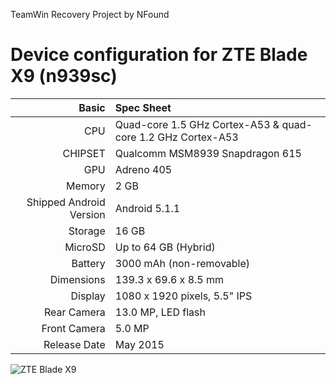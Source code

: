TeamWin Recovery Project by NFound

Device configuration for ZTE Blade X9 (n939sc)
=====================================

Basic   | Spec Sheet
-------:|:-------------------------
CPU     | Quad-core 1.5 GHz Cortex-A53 & quad-core 1.2 GHz Cortex-A53
CHIPSET | Qualcomm MSM8939 Snapdragon 615
GPU     | Adreno 405
Memory  | 2 GB
Shipped Android Version | Android 5.1.1
Storage | 16 GB
MicroSD | Up to 64 GB (Hybrid)
Battery | 3000 mAh (non-removable)
Dimensions | 139.3 x 69.6 x 8.5 mm
Display | 1080 x 1920 pixels, 5.5" IPS
Rear Camera  | 13.0 MP, LED flash
Front Camera | 5.0 MP
Release Date | May 2015

![ZTE Blade X9](http://vk.com/blade_x9)
